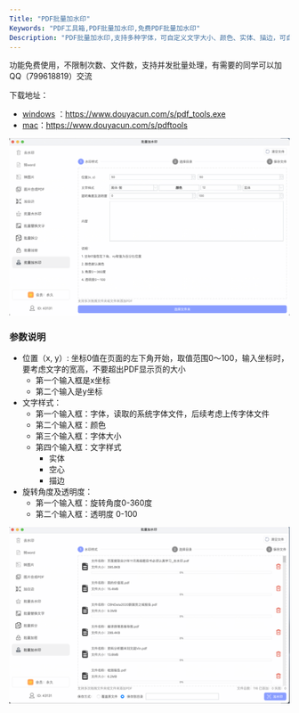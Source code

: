 ```yaml
---
Title: "PDF批量加水印"
Keywords: "PDF工具箱,PDF批量加水印,免费PDF批量加水印"
Description: "PDF批量加水印,支持多种字体，可自定义文字大小、颜色、实体、描边，可自定义文字位置"
---
```


功能免费使用，不限制次数、文件数，支持并发批量处理，有需要的同学可以加QQ（799618819）交流

下载地址：

- [windows](https://www.douyacun.com/s/pdf_tools.exe) ：https://www.douyacun.com/s/pdf_tools.exe
- [mac](https://www.douyacun.com/s/pdftools)：https://www.douyacun.com/s/pdftools

![PDF批量加水印](./assert/PDF批量加水印.png)

### 参数说明

- 位置（x, y）: 坐标0值在页面的左下角开始，取值范围0～100，输入坐标时，要考虑文字的宽高，不要超出PDF显示页的大小
  - 第一个输入框是x坐标
  - 第二个输入是y坐标
- 文字样式：
  - 第一个输入框：字体，读取的系统字体文件，后续考虑上传字体文件
  - 第二个输入框：颜色
  - 第三个输入框：字体大小
  - 第四个输入框：文字样式
    - 实体
    - 空心
    - 描边
- 旋转角度及透明度：
  - 第一个输入框：旋转角度0-360度
  - 第二个输入框：透明度 0-100

![PDF批量加水印_文件夹](./assert/PDF批量加水印_文件夹.png)

